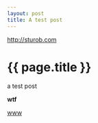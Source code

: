 ```yaml
---
layout: post
title: A test post
---
```


<http://sturob.com>

<h1>{{ page.title }}</h1>

a test post

__wtf__

<a href="../../../test.html">www</a>
